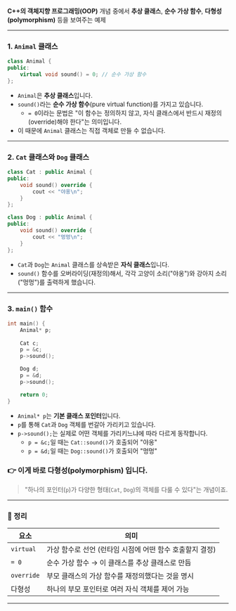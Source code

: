 **C++의 객체지향 프로그래밍(OOP)** 개념 중에서 **추상 클래스**, **순수 가상 함수**, **다형성(polymorphism)** 등을 보여주는 예제

---

### 1. `Animal` 클래스

```cpp
class Animal {
public:
    virtual void sound() = 0; // 순수 가상 함수
};
```

- `Animal`은 **추상 클래스**입니다.  
- `sound()`라는 **순수 가상 함수**(pure virtual function)를 가지고 있습니다.
  - `= 0`이라는 문법은 "이 함수는 정의하지 않고, 자식 클래스에서 반드시 재정의(override)해야 한다"는 의미입니다.
- 이 때문에 `Animal` 클래스는 직접 객체로 만들 수 없습니다.

---

### 2. `Cat` 클래스와 `Dog` 클래스

```cpp
class Cat : public Animal {
public:
    void sound() override {
        cout << "야옹\n";
    }
};

class Dog : public Animal {
public:
    void sound() override {
        cout << "멍멍\n";
    }
};
```

- `Cat`과 `Dog`는 `Animal` 클래스를 상속받은 **자식 클래스**입니다.
- `sound()` 함수를 오버라이딩(재정의)해서, 각각 고양이 소리("야옹")와 강아지 소리("멍멍")를 출력하게 했습니다.

---

### 3. `main()` 함수

```cpp
int main() {
    Animal* p;
    
    Cat c;
    p = &c;
    p->sound();

    Dog d;
    p = &d;
    p->sound();

    return 0;
}
```

- `Animal* p`는 **기본 클래스 포인터**입니다.
- `p`를 통해 `Cat`과 `Dog` 객체를 번갈아 가리키고 있습니다.
- `p->sound();`는 실제로 어떤 객체를 가리키느냐에 따라 다르게 동작합니다.
  - `p = &c;`일 때는 `Cat::sound()`가 호출되어 "야옹"
  - `p = &d;`일 때는 `Dog::sound()`가 호출되어 "멍멍"

### 👉 이게 바로 **다형성(polymorphism)** 입니다.
> "하나의 포인터(`p`)가 다양한 형태(`Cat`, `Dog`)의 객체를 다룰 수 있다"는 개념이죠.

---

### 🔑 정리

| 요소         | 의미                                                  |
|--------------|--------------------------------------------------------|
| `virtual`    | 가상 함수로 선언 (런타임 시점에 어떤 함수 호출할지 결정) |
| `= 0`        | 순수 가상 함수 → 이 클래스를 추상 클래스로 만듬         |
| `override`   | 부모 클래스의 가상 함수를 재정의했다는 것을 명시        |
| 다형성       | 하나의 부모 포인터로 여러 자식 객체를 제어 가능         |

---
